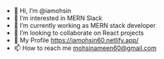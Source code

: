 - 👋 Hi, I’m @iamohsin
- 👀 I’m interested in MERN Slack
- 🌱 I’m currently working as MERN stack developer
- 💞️ I’m looking to collaborate on React projects
- 👀 My Profile https://iamohsin60.netlify.app/
- 📫 How to reach me mohsinameen60@gmail.com

<!---
iamohsin/iamohsin is a ✨ special ✨ repository because its `README.md` (this file) appears on your GitHub profile.
You can click the Preview link to take a look at your changes.
--->
